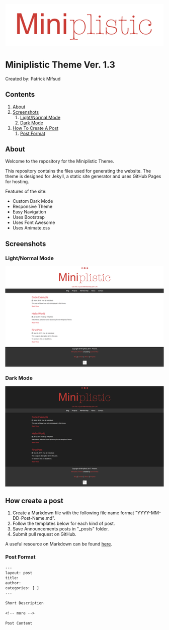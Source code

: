 ![Logo](https://github.com/patrickmfsd/Miniplistic/blob/master/images/site-logo.png "Miniplistic Logo")

# Miniplistic Theme Ver. 1.3

Created by: Patrick Mifsud

## Contents
1. [About](#about)
2. [Screenshots](#screenshots)
	1. [Light/Normal Mode](#light/normal_mode)
	2. [Dark Mode](#dark_mode)
3. [How To Create A Post](#how_create_a_post)
	1. [Post Format](#post_format)

## About

Welcome to the repository for the Miniplistic Theme.

This repository contains the files used for generating the website. The theme is designed for Jekyll, a static site generator and uses GitHub Pages for hosting. 

Features of the site:

- Custom Dark Mode
- Responsive Theme
- Easy Navigation
- Uses Bootstrap 
- Uses Font Awesome
- Uses Animate.css

## Screenshots

### Light/Normal Mode
![Light/Normal Mode](https://github.com/patrickmfsd/Miniplistic/blob/master/screenshots/LightMode.png)


### Dark Mode
![alt text](https://github.com/patrickmfsd/Miniplistic/blob/master/screenshots/DarkMode.png)

## How create a post 

1. Create a Markdown file with the following file name format "YYYY-MM-DD-Post-Name.md". 
2. Follow the templates below for each kind of post. 
3. Save Announcements posts in "\_posts" folder.
4. Submit pull request on GitHub.

A useful resource on Markdown can be found [here](https://daringfireball.net/projects/markdown/).


### Post Format

	---
	layout: post
	title: 
	author: 
	categories: [ ]
	---

	Short Description

	<!-- more -->

	Post Content
